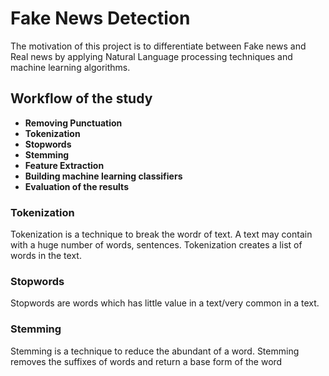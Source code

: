 # Fake News Detection

The motivation of this project is to differentiate between Fake news and Real news by applying Natural Language processing techniques and machine learning algorithms.

## Workflow of the study
- **Removing Punctuation** 
- **Tokenization**
- **Stopwords**
- **Stemming**
- **Feature Extraction**
- **Building machine learning classifiers**
- **Evaluation of the results**

### **Tokenization**

Tokenization is a technique to break the wordr of text. A text may contain with a huge number of words, sentences. Tokenization creates a list of words in the text.

### **Stopwords**

Stopwords are words which has little value in a text/very common in a text.

### **Stemming**

Stemming is a technique to reduce the abundant of a word. Stemming removes the suffixes of words and return a base form of the word

